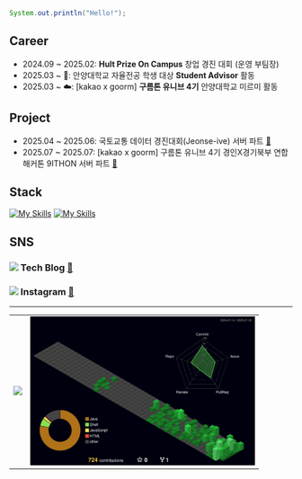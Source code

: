 
``` java
System.out.println("Hello!");
```

## Career
- 2024.09 ~ 2025.02: **Hult Prize On Campus** 창업 경진 대회 (운영 부팀장)
- 2025.03 ~ 🚀: 안양대학교 자율전공 학생 대상 **Student Advisor** 활동
- 2025.03 ~ ☁️: [kakao x goorm] **구름톤 유니브 4기** 안양대학교 미르미 활동

## Project
- 2025.04 ~ 2025.06: 국토교통 데이터 경진대회(Jeonse-ive) 서버 파트 [🔗](https://github.com/Jeonse-ive)
- 2025.07 ~ 2025.07: [kakao x goorm] 구름톤 유니브 4기 경인X경기북부 연합 해커톤 9ITHON 서버 파트  [🔗](https://github.com/9ITHON/7-ToGetHer-BE)

## Stack
[![My Skills](https://skillicons.dev/icons?i=java,spring,mysql,postgres,redis)](https://skillicons.dev)
[![My Skills](https://skillicons.dev/icons?i=aws,docker,githubactions,git)](https://skillicons.dev)

## SNS
### <img src="./assets/tistory.png" width="20"/> Tech Blog [🔗](https://mydcaf.tistory.com/)  
### <img src="https://cdn-icons-png.flaticon.com/512/174/174855.png" width="20"/> Instagram [🔗](https://www.instagram.com/good_junseon/)

---
<table>
  <tr>
    <td>
      <a href="https://www.gitanimals.org/en_US?utm_medium=image&utm_source=goodjunseon&utm_content=farm">
        <img src="https://render.gitanimals.org/farms/goodjunseon" width="500" />
      </a>
    </td>
    <td>
      <img src="profile-3d-contrib/profile-night-green.svg" width="400" />
    </td>
  </tr>
</table>

<!--
[![Solved.ac Profile](http://mazassumnida.wtf/api/generate_badge?boj=pzs20019)](https://solved.ac/pzs20019)
-->

